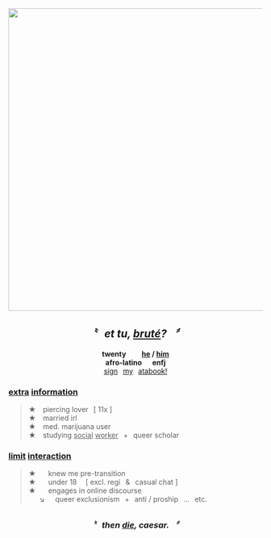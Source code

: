 <div align="center">
  <img src="https://files.catbox.moe/oor11d.png"" width="600">
  
## *〝⠀et tu, <ins>bruté</ins>?⠀〞*
**twenty⠀⠀⠀<ins>he</ins> / <ins>him</ins>\
afro-latino⠀⠀enfj**\
[sign](https://hempderived.atabook.org)⠀[my](https://hempderived.atabook.org)⠀[atabook!](https://hempderived.atabook.org)
</div>

 ### **<ins>extra</ins> <ins>information</ins>**
> **★**  piercing lover⠀[ 11x ]\
**★**  married irl\
**★**  med. marijuana user\
**★**  studying <ins>social</ins> <ins>worker</ins>⠀+⠀queer scholar

### **<ins>limit</ins> <ins>interaction</ins>**
> **★** ⠀⠀knew me pre-transition\
**★** ⠀⠀under 18⠀ [ excl. regi⠀&⠀casual chat ]</sup>\
**★** ⠀⠀engages in online discourse\
   ↘   queer exclusionism⠀+⠀anti / proship⠀...⠀etc.


<div align="center">

##  
### *〝⠀then <ins>die</ins>, caesar.⠀〞*
</div>
